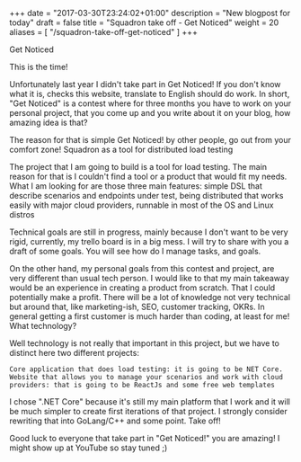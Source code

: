 +++
date = "2017-03-30T23:24:02+01:00"
description = "New blogpost for today"
draft = false
title = "Squadron take off - Get Noticed"
weight = 20
aliases = [
    "/squadron-take-off-get-noticed"
]
+++

Get Noticed

This is the time!

Unfortunately last year I didn't take part in Get Noticed! If you don't know what it is, checks this website, translate to English should do work.
In short, "Get Noticed" is a contest where for three months you have to work on
your personal project, that you come up and you write about it on your blog, how amazing idea is that?

The reason for that is simple Get Noticed! by other people, go out from your comfort zone!
Squadron as a tool for distributed load testing

The project that I am going to build is a tool for load testing. The main reason for that is I couldn't find a tool or a product that would fit my needs. What I am looking for are those three main features: simple DSL that describe scenarios and endpoints under test, being distributed that works easily with major cloud providers, runnable in most of the OS and Linux distros

Technical goals are still in progress, mainly because I don't want to be very rigid, currently, my trello board is in a big mess. I will try to share with you a draft of some goals. You will see how do I manage tasks, and goals.

On the other hand, my personal goals from this contest and project, are very different than usual tech person. I would like to that my main takeaway would be an experience in creating a product from scratch. That I could potentially make a profit. There will be a lot of knowledge not very technical but around that, like marketing-ish, SEO, customer tracking, OKRs. In general getting a first customer is much harder than coding, at least for me!
What technology?

Well technology is not really that important in this project, but we have to distinct here two different projects:

    Core application that does load testing: it is going to be NET Core.
    Website that allows you to manage your scenarios and work with cloud providers: that is going to be ReactJs and some free web templates

I chose ".NET Core" because it's still my main platform that I work and it will be much simpler to create first iterations of that project. I strongly consider rewriting that into GoLang/C++ and some point.
Take off!

Good luck to everyone that take part in "Get Noticed!" you are amazing! I might show up at YouTube so stay tuned ;)